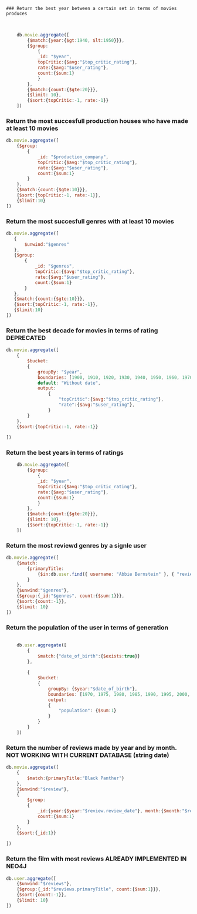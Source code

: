 
    ### Return the best year between a certain set in terms of movies produces

```js
    
    
    db.movie.aggregate([
        {$match:{year:{$gt:1940, $lt:1950}}},
        {$group:
            {
            _id: "$year",
            topCritic:{$avg:"$top_critic_rating"},
            rate:{$avg:"$user_rating"},
            count:{$sum:1}
            }
        },
        {$match:{count:{$gte:20}}},
        {$limit: 10}, 
        {$sort:{topCritic:-1, rate:-1}}
    ])

```

 ### Return the most succesfull production houses who have made at least 10 movies

```js
db.movie.aggregate([
    {$group:
        {
            _id: "$production_company",
            topCritic:{$avg:"$top_critic_rating"},
            rate:{$avg:"$user_rating"},
            count:{$sum:1}
        }
    }, 
    {$match:{count:{$gte:10}}},
    {$sort:{topCritic:-1, rate:-1}},
    {$limit:10}
])

 ```
### Return the most succesfull genres with at least 10 movies
 ```js
 db.movie.aggregate([
    {
        $unwind:"$genres"
    },
    {$group:
        {
            _id: "$genres",
            topCritic:{$avg:"$top_critic_rating"},
            rate:{$avg:"$user_rating"},
            count:{$sum:1}
        }
    }, 
    {$match:{count:{$gte:10}}},
    {$sort:{topCritic:-1, rate:-1}},
    {$limit:10}
])
```
### Return the best decade for movies in terms of rating DEPRECATED
```js
db.movie.aggregate([
    {
        $bucket:
        {
            groupBy: "$year",
            boundaries: [1900, 1910, 1920, 1930, 1940, 1950, 1960, 1970, 1980, 1990, 2000, 2010, 2020, 2030],
            default: "Without date",
            output:
                {
                    "topCritic":{$avg:"$top_critic_rating"},
                    "rate":{$avg:"$user_rating"}, 
                }
        }
    },
    {$sort:{topCritic:-1, rate:-1}}
    
])
```
### Return the best years in terms of ratings
```js
    db.movie.aggregate([
        {$group:
            {
            _id: "$year",
            topCritic:{$avg:"$top_critic_rating"},
            rate:{$avg:"$user_rating"},
            count:{$sum:1}
            }
        },
        {$match:{count:{$gte:20}}},
        {$limit: 10}, 
        {$sort:{topCritic:-1, rate:-1}}
    ])


```
 ### Return the most reviewd genres by a signle user
```js
db.movie.aggregate([
    {$match:
        {primaryTitle:
            {$in:db.user.find({ username: "Abbie Bernstein" }, { "reviews.primaryTitle": 1, "_id": 0 }).toArray()[0]['reviews'].map(x=>x['primaryTitle'])},
        }
    },
    {$unwind:"$genres"}, 
    {$group:{_id:"$genres", count:{$sum:1}}}, 
    {$sort:{count:-1}}, 
    {$limit: 10}
])

  ```
 ### Return the population of the user in terms of generation
```js
    
    db.user.aggregate([
        {
            $match:{"date_of_birth":{$exists:true}}
        },
        
        {
            $bucket:
            {
                groupBy: {$year:"$date_of_birth"},
                boundaries: [1970, 1975, 1980, 1985, 1990, 1995, 2000, 2005, 2010],
                output:
                {
                    "population": {$sum:1}   
                }
            }
        }
    ])

```
 ### Return the number of reviews made by year and by month. NOT WORKING WITH CURRENT DATABASE (string date)

```js 
db.movie.aggregate([
    {
        $match:{primaryTitle:"Black Panther"}
    },
    {$unwind:"$review"},
    {
        $group:
        {
            _id:{year:{$year:"$review.review_date"}, month:{$month:"$review.review_date"}},
            count:{$sum:1}
        }
    },
    {$sort:{_id:1}}
        
])
``` 

### Return the film with most reviews ALREADY IMPLEMENTED IN NEO4J
```js
db.user.aggregate([
    {$unwind:"$reviews"}, 
    {$group:{_id:"$reviews.primaryTitle", count:{$sum:1}}}, 
    {$sort:{count:-1}}, 
    {$limit: 10}                         
])